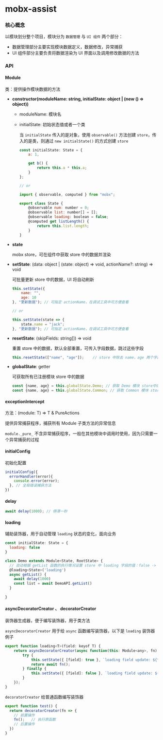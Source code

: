 # mobx-assist

### 核心概念

以模块划分整个项目，模块分为 `数据管理` 与 `UI 组件` 两个部分：

- 数据管理部分主要实现模块数据定义，数据修改，异常捕获
- UI 组件部分主要负责将数据渲染为 UI 界面以及调用修改数据的方法

### API

#### Module

类：提供操作模块数据的方法

- **constructor(moduleName: string, initialState: object | (new () => object))**

	- moduleName: 模块名
	- initialState: 初始状态值或者一个类
	
		当 `initialState` 传入的是对象，使用 `observable()` 方法创建 `store`，传入的是类，则通过 `new initialState()` 的方式创建 `store`
	
		```js
		const initialState: State = {
		    a: 1,
		
		    get b() {
		        return this.a * this.a;
		    }
		};
		
		// or
		
		import { observable, computed } from "mobx";
	
		export class State {
		    @observable num: number = 0;
		    @observable list: number[] = [];
		    @observable loading: boolean = false;
		    @computed get listLength() {
		        return this.list.length;
		    }
		}
		```

- **state**

	mobx store，可在组件中获取 store 中的数据并渲染

- **setState**: (data: object | (state: object) => void, actionName?: string) => void

	可批量更新 store 中的数据，UI 将自动刷新
	
	```js
	this.setState({
		name: "",
		age: 10
	}, "更新数据"); // 可指定 actionName，在调试工具中可方便查看
	
	// or
	
	this.setState(state => {
		state.name = "jack";
	}, "更新数据"); // 可指定 actionName，在调试工具中可方便查看

	
	```
	
- **resetState**: (skipFields: string[]) => void

	重置 store 中的数据，默认全部重置，可传入字段数据，跳过这些字段
	
	```js
	this.resetState(["name", "age"]);	 // store 中除去 name，age 两个字段，其他都重置
	```
	
- **globalState**: getter

	可获取所有已注册模块 store 中的数据
	
	```js
	const {name, age} = this.globalState.Demo; // 获取 Demo 模块 store中的数据
	const {name, age} = this.globalState.Common; // 获取 Common 模块 store中的数据	
	```

#### exceptionIntercept

方法：(module: T) => T & PureActions<T>

提供异常捕获程序，捕获所有 Module 子类方法的异常信息

`module._pure_` 不含异常捕获程序，一般在其他模块中调用时使用，因为只需要一个异常捕获的过程

#### initialConfig

初始化配置

```js
initialConfig({
  errorHandler(error){
  	console.error(error);
  }, // 全局错误捕获方法
})
```

#### delay


```js
await delay(1000); // 停滞一秒
```

#### loading

辅助装饰器，用于自动管理 `loading` 状态的变化，面向业务

```js
const initialState: State = {
  loading: false
}

class Demo extends Module<State, RootState> {
  // 自动根据 getList 函数的执行情况设置 store 中 loading 字段的值：false -> true -> false
  @loading<State>('loading') 
  async getList() {
    await delay(1000)
    const list = await DemoAPI.getList()
  }
 
}

```

#### asyncDecoratorCreator 、 decoratorCreator

装饰器生成器，便于编写装饰器，用于类方法

`asyncDecoratorCreator` 用于给 `async` 函数编写装饰器，以下是 `loading` 装饰器例子

```js
export function loading<T>(field: keyof T) {
    return asyncDecoratorCreator(async function(this: Module<any>, fn) {
        try {
            this.setState({ [field]: true }, `loading field update: ${field}`);
            return await fn();
        } finally {
            this.setState({ [field]: false }, `loading field update: ${field}`);
        }
    });
}

```

`decoratorCreator` 给普通函数编写装饰器

```js
export function test() {
  return decoratorCreator(fn => {
  	// 前置操作
   	fn();	// 执行原函数
   	// 后置操作
  })
}

```
